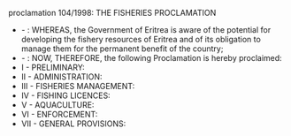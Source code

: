 proclamation 104&#x2F;1998: THE FISHERIES PROCLAMATION

<ul>
			<li> - : WHEREAS, the Government of Eritrea is aware of the potential for developing the fishery resources of Eritrea and of its obligation to manage them for the permanent benefit of the country;<ul>
			</ul></li>			<li> - : NOW, THEREFORE, the following Proclamation is hereby proclaimed:<ul>
			</ul></li>			<li>I - PRELIMINARY: <ul>
			</ul></li>			<li>II - ADMINISTRATION: <ul>
			</ul></li>			<li>III - FISHERIES MANAGEMENT: <ul>
			</ul></li>			<li>IV - FISHING LICENCES: <ul>
			</ul></li>			<li>V - AQUACULTURE: <ul>
			</ul></li>			<li>VI - ENFORCEMENT: <ul>
			</ul></li>			<li>VII - GENERAL PROVISIONS: <ul>
			</ul></li></ul>